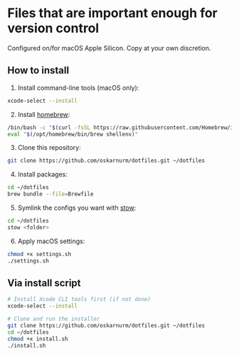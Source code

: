 # Files that are important enough for version control

Configured on/for macOS Apple Silicon.  Copy at your own discretion.

## How to install

1. Install command-line tools (macOS only):

```bash
xcode-select --install
```

2. Install [homebrew](https://brew.sh/):

```bash
/bin/bash -c "$(curl -fsSL https://raw.githubusercontent.com/Homebrew/install/HEAD/install.sh)"
eval "$(/opt/homebrew/bin/brew shellenv)"
```

3. Clone this repository:

```bash
git clone https://github.com/oskarnurm/dotfiles.git ~/dotfiles
```

4. Install packages:
```bash
cd ~/dotfiles
brew bundle --file=Brewfile
```

5. Symlink the configs you want with [stow](https://www.gnu.org/software/stow/):

```bash
cd ~/dotfiles
stow <folder>
```

6. Apply macOS settings:
```bash
chmod +x settings.sh
./settings.sh
```

## Via install script
```bash
# Install Xcode CLI tools first (if not done)
xcode-select --install

# Clone and run the installer
git clone https://github.com/oskarnurm/dotfiles.git ~/dotfiles
cd ~/dotfiles
chmod +x install.sh
./install.sh
```
